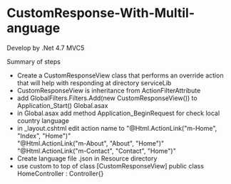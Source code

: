 # CustomResponse-With-Multil-anguage

<p>Develop by .Net 4.7 MVC5</p>

Summary of steps
- Create a CustomResponseView class that performs an override action that will help with responding at directory serviceLib
- CustomResponseView is inheritance from ActionFilterAttribute
- add GlobalFilters.Filters.Add(new CustomResponseView()) to Application_Start() Global.asax
- in Global.asax add method Application_BeginRequest for check local country language 
- in _layout.cshtml edit action name to 
    "@Html.ActionLink("m-Home", "Index", "Home")"  
    "@Html.ActionLink("m-About", "About", "Home")"
    "@Html.ActionLink("m-Contact", "Contact", "Home")"
- Create language file .json in Resource directory
- use custom to top of class
    [CustomResponseView]
    public class HomeController : Controller{}
